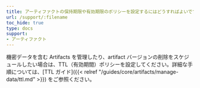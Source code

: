 ```yaml
---
title: アーティファクトの保持期限や有効期限のポリシーを設定するにはどうすればよいですか？
url: /support/:filename
toc_hide: true
type: docs
support:
- アーティファクト
---
```


機密データを含む Artifacts を管理したり、artifact バージョンの削除をスケジュールしたい場合は、TTL（有効期間）ポリシーを設定してください。詳細な手順については、[TTL ガイド]({{< relref "/guides/core/artifacts/manage-data/ttl.md" >}}) をご参照ください。